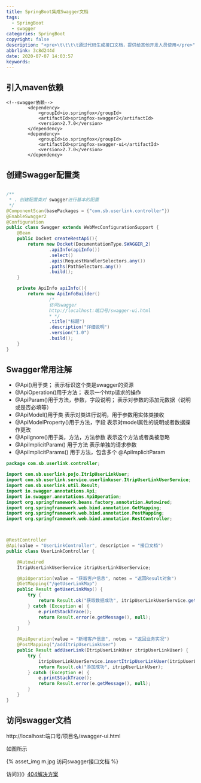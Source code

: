 ```yaml
---
title: SpringBoot集成Swagger文档
tags:
  - SpringBoot
  - swagger
categories: SpringBoot
copyright: false
description: "<pre>\t\t\t\t通过代码生成接口文档，提供给其他开发人员使用</pre>"
abbrlink: 3c8d244d
date: 2020-07-07 14:03:57
keywords:
---
```


## 引入maven依赖

~~~pom
<!--swagger依赖-->
        <dependency>
            <groupId>io.springfox</groupId>
            <artifactId>springfox-swagger2</artifactId>
            <version>2.7.0</version>
        </dependency>
        <dependency>
            <groupId>io.springfox</groupId>
            <artifactId>springfox-swagger-ui</artifactId>
            <version>2.7.0</version>
        </dependency>
~~~

## 创建Swagger配置类

~~~java

/**
 * . 创建配置类对 swagger进行基本的配置
 */
@ComponentScan(basePackages = {"com.sb.userlink.controller"})
@EnableSwagger2
@Configuration
public class Swagger extends WebMvcConfigurationSupport {
    @Bean
    public Docket createRestApi(){
        return new Docket(DocumentationType.SWAGGER_2)
                .apiInfo(apiInfo())
                .select()
                .apis(RequestHandlerSelectors.any())
                .paths(PathSelectors.any())
                .build();
    }

    private ApiInfo apiInfo(){
        return new ApiInfoBuilder()
                /*
                访问swagger
                http://localhost:端口号/swagger-ui.html
                * */
                .title("标题")
                .description("详细说明")
                .version("1.0")
                .build();
    }
}
~~~

## Swagger常用注解

- @Api()用于类； 
  表示标识这个类是swagger的资源 
-  @ApiOperation()用于方法； 
  表示一个http请求的操作 
- @ApiParam()用于方法，参数，字段说明； 
  表示对参数的添加元数据（说明或是否必填等）  
-  @ApiModel()用于类 
  表示对类进行说明，用于参数用实体类接收 
-  @ApiModelProperty()用于方法，字段 
  表示对model属性的说明或者数据操作更改 
-  @ApiIgnore()用于类，方法，方法参数 
  表示这个方法或者类被忽略 
-  @ApiImplicitParam() 用于方法 
  表示单独的请求参数 
- @ApiImplicitParams() 用于方法，包含多个 @ApiImplicitParam

~~~java
package com.sb.userlink.controller;

import com.sb.userlink.pojo.ItripUserLinkUser;
import com.sb.userlink.service.userlinkuser.ItripUserLinkUserService;
import com.sb.userlink.util.Result;
import io.swagger.annotations.Api;
import io.swagger.annotations.ApiOperation;
import org.springframework.beans.factory.annotation.Autowired;
import org.springframework.web.bind.annotation.GetMapping;
import org.springframework.web.bind.annotation.PostMapping;
import org.springframework.web.bind.annotation.RestController;



@RestController
@Api(value = "UserLinkController", description = "接口文档")
public class UserLinkController {

    @Autowired
    ItripUserLinkUserService itripUserLinkUserService;

    @ApiOperation(value = "获取客户信息", notes = "返回Result对象")
    @GetMapping("/getUserLinkMap")
    public Result getUserLinkMap() {
        try {
            return Result.ok("获取数据成功", itripUserLinkUserService.getItripUserLinkUserList());
        } catch (Exception e) {
            e.printStackTrace();
            return Result.error(e.getMessage(), null);
        }
    }

    @ApiOperation(value = "新增客户信息", notes = "返回业务实况")
    @PostMapping("/addItripUserLinkUser")
    public Result addUserLink(ItripUserLinkUser itripUserLinkUser) {
        try {
            itripUserLinkUserService.insertItripUserLinkUser(itripUserLinkUser);
            return Result.ok("添加成功", itripUserLinkUser);
        } catch (Exception e) {
            e.printStackTrace();
            return Result.error(e.getMessage(), null);
        }
    }
}

~~~

## 访问swagger文档

http://localhost:端口号/项目名/swagger-ui.html

如图所示

{% asset_img m.jpg 访问swagger接口文档 %}

访问》》》[404解决方案](https://jzai.xyz/post/3a300b1.html)

